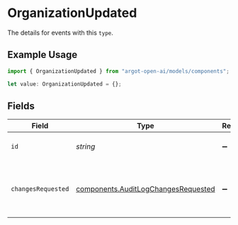 # OrganizationUpdated

The details for events with this `type`.

## Example Usage

```typescript
import { OrganizationUpdated } from "argot-open-ai/models/components";

let value: OrganizationUpdated = {};
```

## Fields

| Field                                                                                      | Type                                                                                       | Required                                                                                   | Description                                                                                |
| ------------------------------------------------------------------------------------------ | ------------------------------------------------------------------------------------------ | ------------------------------------------------------------------------------------------ | ------------------------------------------------------------------------------------------ |
| `id`                                                                                       | *string*                                                                                   | :heavy_minus_sign:                                                                         | The organization ID.                                                                       |
| `changesRequested`                                                                         | [components.AuditLogChangesRequested](../../models/components/auditlogchangesrequested.md) | :heavy_minus_sign:                                                                         | The payload used to update the organization settings.                                      |